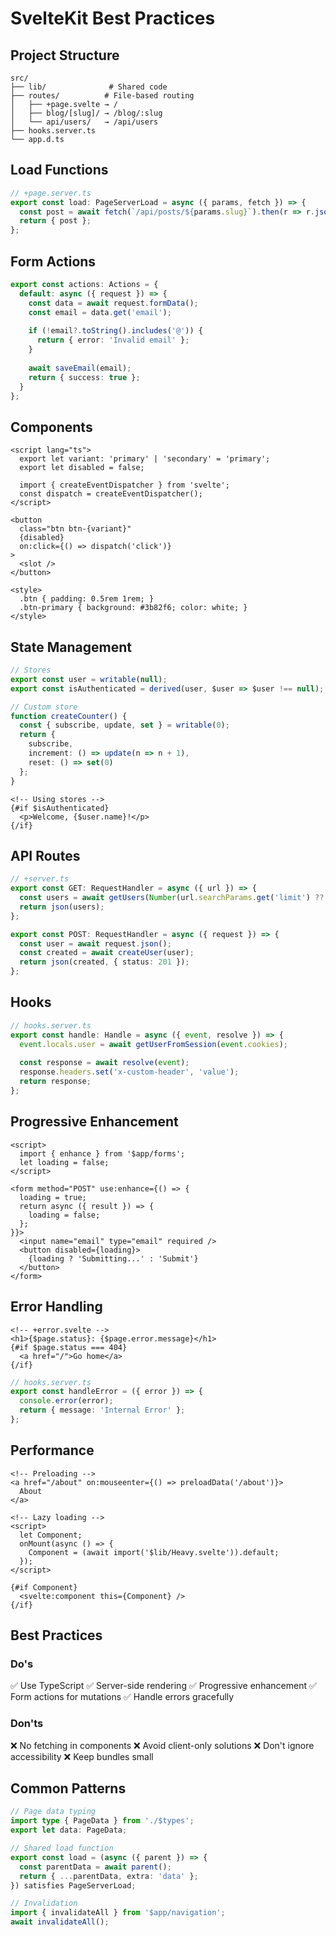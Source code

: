 # SvelteKit Best Practices

## Project Structure
```
src/
├── lib/              # Shared code
├── routes/          # File-based routing
│   ├── +page.svelte → /
│   ├── blog/[slug]/ → /blog/:slug
│   └── api/users/   → /api/users
├── hooks.server.ts
└── app.d.ts
```

## Load Functions

```typescript
// +page.server.ts
export const load: PageServerLoad = async ({ params, fetch }) => {
  const post = await fetch(`/api/posts/${params.slug}`).then(r => r.json());
  return { post };
};
```

## Form Actions

```typescript
export const actions: Actions = {
  default: async ({ request }) => {
    const data = await request.formData();
    const email = data.get('email');
    
    if (!email?.toString().includes('@')) {
      return { error: 'Invalid email' };
    }
    
    await saveEmail(email);
    return { success: true };
  }
};
```

## Components

```svelte
<script lang="ts">
  export let variant: 'primary' | 'secondary' = 'primary';
  export let disabled = false;
  
  import { createEventDispatcher } from 'svelte';
  const dispatch = createEventDispatcher();
</script>

<button
  class="btn btn-{variant}"
  {disabled}
  on:click={() => dispatch('click')}
>
  <slot />
</button>

<style>
  .btn { padding: 0.5rem 1rem; }
  .btn-primary { background: #3b82f6; color: white; }
</style>
```

## State Management

```typescript
// Stores
export const user = writable(null);
export const isAuthenticated = derived(user, $user => $user !== null);

// Custom store
function createCounter() {
  const { subscribe, update, set } = writable(0);
  return {
    subscribe,
    increment: () => update(n => n + 1),
    reset: () => set(0)
  };
}
```

```svelte
<!-- Using stores -->
{#if $isAuthenticated}
  <p>Welcome, {$user.name}!</p>
{/if}
```

## API Routes

```typescript
// +server.ts
export const GET: RequestHandler = async ({ url }) => {
  const users = await getUsers(Number(url.searchParams.get('limit') ?? 10));
  return json(users);
};

export const POST: RequestHandler = async ({ request }) => {
  const user = await request.json();
  const created = await createUser(user);
  return json(created, { status: 201 });
};
```

## Hooks

```typescript
// hooks.server.ts
export const handle: Handle = async ({ event, resolve }) => {
  event.locals.user = await getUserFromSession(event.cookies);
  
  const response = await resolve(event);
  response.headers.set('x-custom-header', 'value');
  return response;
};
```

## Progressive Enhancement

```svelte
<script>
  import { enhance } from '$app/forms';
  let loading = false;
</script>

<form method="POST" use:enhance={() => {
  loading = true;
  return async ({ result }) => {
    loading = false;
  };
}}>
  <input name="email" type="email" required />
  <button disabled={loading}>
    {loading ? 'Submitting...' : 'Submit'}
  </button>
</form>
```

## Error Handling

```svelte
<!-- +error.svelte -->
<h1>{$page.status}: {$page.error.message}</h1>
{#if $page.status === 404}
  <a href="/">Go home</a>
{/if}
```

```typescript
// hooks.server.ts
export const handleError = ({ error }) => {
  console.error(error);
  return { message: 'Internal Error' };
};
```

## Performance

```svelte
<!-- Preloading -->
<a href="/about" on:mouseenter={() => preloadData('/about')}>
  About
</a>

<!-- Lazy loading -->
<script>
  let Component;
  onMount(async () => {
    Component = (await import('$lib/Heavy.svelte')).default;
  });
</script>

{#if Component}
  <svelte:component this={Component} />
{/if}
```

## Best Practices

### Do's
✅ Use TypeScript
✅ Server-side rendering
✅ Progressive enhancement
✅ Form actions for mutations
✅ Handle errors gracefully

### Don'ts
❌ No fetching in components
❌ Avoid client-only solutions
❌ Don't ignore accessibility
❌ Keep bundles small

## Common Patterns

```typescript
// Page data typing
import type { PageData } from './$types';
export let data: PageData;

// Shared load function
export const load = (async ({ parent }) => {
  const parentData = await parent();
  return { ...parentData, extra: 'data' };
}) satisfies PageServerLoad;

// Invalidation
import { invalidateAll } from '$app/navigation';
await invalidateAll();
```